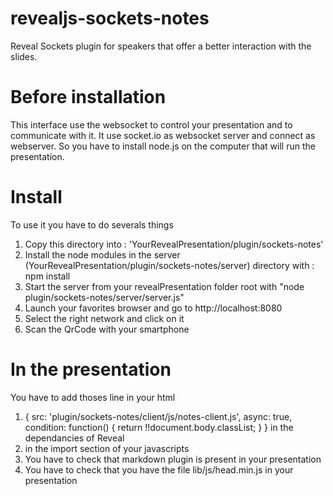 revealjs-sockets-notes
======================

Reveal Sockets plugin for speakers that offer a better interaction with the slides.


# Before installation

This interface use the websocket to control your presentation and to communicate with it. It use socket.io as websocket server and connect as webserver. So you have to install node.js on the computer that will run the presentation.

# Install

To use it you have to do severals things

1. Copy this directory into : 'YourRevealPresentation/plugin/sockets-notes'
2. Install the node modules in the server (YourRevealPresentation/plugin/sockets-notes/server) directory with : npm install
3. Start the server from your revealPresentation folder root with "node plugin/sockets-notes/server/server.js"
4. Launch your favorites browser and go to http://localhost:8080
5. Select the right network and click on it
6. Scan the QrCode with your smartphone

# In the presentation

You have to add thoses line in your html
1. { src: 'plugin/sockets-notes/client/js/notes-client.js', async: true, condition: function() { return !!document.body.classList; } } in the dependancies of Reveal
2. <script src="/socket.io/socket.io.js"></script> in the import section of your javascripts
3. You have to check that markdown plugin is present in your presentation
4. You have to check that you have the file lib/js/head.min.js in your presentation
